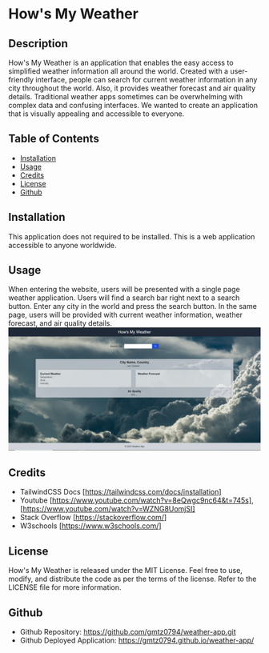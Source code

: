 # How's My Weather

## Description

How's My Weather is an application that enables the easy access to simplified weather information all around the world. Created with a user-friendly interface, people can search for current weather information in any city throughout the world. Also, it provides weather forecast and air quality details. Traditional weather apps sometimes can be overwhelming with complex data and confusing interfaces. We wanted to create an application that is visually appealing and accessible to everyone.

## Table of Contents

- [Installation](#installation)
- [Usage](#usage)
- [Credits](#credits)
- [License](#license)
- [Github](#github)

## Installation

This application does not required to be installed. This is a web application accessible to anyone worldwide.

## Usage

When entering the website, users will be presented with a single page weather application. Users will find a search bar right next to a search button. Enter any city in the world and press the search button. In the same page, users will be provided with current weather information, weather forecast, and air quality details.
![weather app image](images/weather-app-img.PNG)

## Credits

- TailwindCSS Docs [https://tailwindcss.com/docs/installation]
- Youtube [https://www.youtube.com/watch?v=8eQwgc9nc64&t=745s], [https://www.youtube.com/watch?v=WZNG8UomjSI]
- Stack Overflow [https://stackoverflow.com/]
- W3schools [https://www.w3schools.com/]

## License

How's My Weather is released under the MIT License. Feel free to use, modify, and distribute the code as per the terms of the license. Refer to the LICENSE file for more information.

## Github

- Github Repository: https://github.com/gmtz0794/weather-app.git
- Github Deployed Application: https://gmtz0794.github.io/weather-app/
